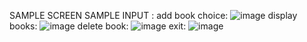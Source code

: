 SAMPLE SCREEN
SAMPLE INPUT :
add book choice:
![image](https://github.com/user-attachments/assets/ad3d0027-ecfb-4d2e-af15-6891082c562a)
display books:
![image](https://github.com/user-attachments/assets/95ed9e31-f1e8-4f9c-a10d-b81ded241caf)
delete book:
![image](https://github.com/user-attachments/assets/740b80bc-5048-4cbe-af7d-a71c71215873)
exit:
![image](https://github.com/user-attachments/assets/d082b0ed-f4a6-4d25-a7f6-0e10fac4e573)



